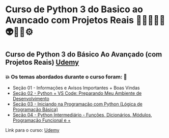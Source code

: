 # Curso de Python 3 do Basico ao Avancado com Projetos Reais 👩🏻‍💻🤯🤖👽🎲🐍⚙️
## Curso de Python 3 do Básico Ao Avançado (com Projetos Reais) [Udemy](https://globant.udemy.com/course/python-3-do-zero-ao-avancado/learn/)
### 💥 Os temas abordados durante o curso foram: 🚀
- Seção 01 - Informações e Avisos Importantes + Boas Vindas
- [Seção 02 - Python + VS Code: Preparando Meu Ambiente de Desenvolvimento](https://github.com/romulovieira777/Curso_de_Python_3_do_Basico_ao_Avancado_com_Projetos_Reais/tree/main/Secao_02_Python_VS_Code_Preparando_Meu_Ambiente_De_Desenvolvimento)
- [Seção 03 - Iniciando na Programação com Python (Lógica de Programação Básica)](https://github.com/romulovieira777/Curso_de_Python_3_do_Basico_ao_Avancado_com_Projetos_Reais/tree/main/Secao_03_Iniciando_Na_Programacao_Com_Python_Logica_De_Programacao_Basica)
- [Seção 04 - Python Intermediário - Funções, Dicionários, Módulos, Programação Funcional e +](https://github.com/romulovieira777/Curso_de_Python_3_do_Basico_ao_Avancado_com_Projetos_Reais/tree/main/Secao_04_Python_Intermediario_Funcoes_Dicionarios_Modulos_Programacao_Funcional)

Link para o curso: [Udemy](https://globant.udemy.com/course/python-3-do-zero-ao-avancado/learn/)
